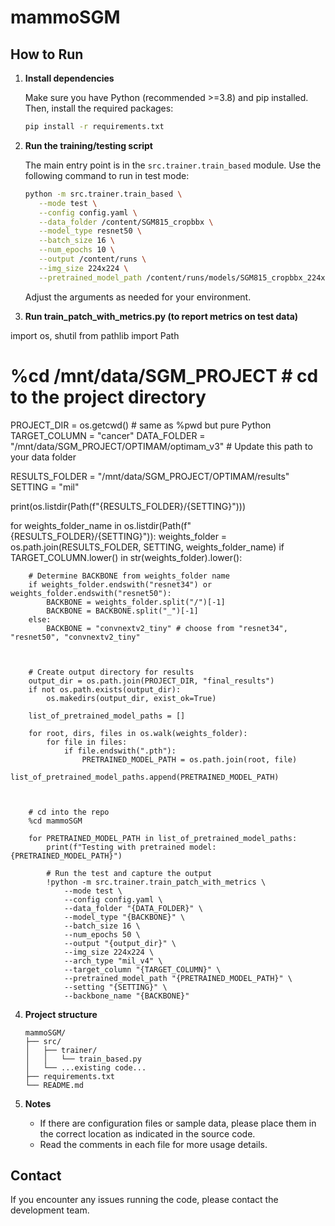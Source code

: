 # mammoSGM

## How to Run

1. **Install dependencies**

   Make sure you have Python (recommended >=3.8) and pip installed. Then, install the required packages:

   ```bash
   pip install -r requirements.txt
   ```

2. **Run the training/testing script**

   The main entry point is in the `src.trainer.train_based` module. Use the following command to run in test mode:

   ```bash
   python -m src.trainer.train_based \
      --mode test \
      --config config.yaml \
      --data_folder /content/SGM815_cropbbx \
      --model_type resnet50 \
      --batch_size 16 \
      --num_epochs 10 \
      --output /content/runs \
      --img_size 224x224 \
      --pretrained_model_path /content/runs/models/SGM815_cropbbx_224x224_based_resnet50_7255.pth
   ```

   Adjust the arguments as needed for your environment.
3. **Run train_patch_with_metrics.py (to report metrics on test data)**

import os, shutil
from pathlib import Path

# %cd /mnt/data/SGM_PROJECT # cd to the project directory

PROJECT_DIR = os.getcwd()  # same as %pwd but pure Python
TARGET_COLUMN = "cancer"
DATA_FOLDER = "/mnt/data/SGM_PROJECT/OPTIMAM/optimam_v3"  # Update this path to your data folder

RESULTS_FOLDER = "/mnt/data/SGM_PROJECT/OPTIMAM/results"
SETTING = "mil" 

print(os.listdir(Path(f"{RESULTS_FOLDER}/{SETTING}")))

for weights_folder_name in os.listdir(Path(f"{RESULTS_FOLDER}/{SETTING}")):
    weights_folder = os.path.join(RESULTS_FOLDER, SETTING, weights_folder_name)
    if TARGET_COLUMN.lower() in str(weights_folder).lower():
        
        # Determine BACKBONE from weights_folder name
        if weights_folder.endswith("resnet34") or weights_folder.endswith("resnet50"):
            BACKBONE = weights_folder.split("/")[-1]
            BACKBONE = BACKBONE.split("_")[-1]
        else:
            BACKBONE = "convnextv2_tiny" # choose from "resnet34", "resnet50", "convnextv2_tiny"



        # Create output directory for results
        output_dir = os.path.join(PROJECT_DIR, "final_results")
        if not os.path.exists(output_dir):
            os.makedirs(output_dir, exist_ok=True)

        list_of_pretrained_model_paths = []

        for root, dirs, files in os.walk(weights_folder):
            for file in files:
                if file.endswith(".pth"):
                    PRETRAINED_MODEL_PATH = os.path.join(root, file)
                    list_of_pretrained_model_paths.append(PRETRAINED_MODEL_PATH)



        # cd into the repo
        %cd mammoSGM

        for PRETRAINED_MODEL_PATH in list_of_pretrained_model_paths:
            print(f"Testing with pretrained model: {PRETRAINED_MODEL_PATH}")

            # Run the test and capture the output
            !python -m src.trainer.train_patch_with_metrics \
                --mode test \
                --config config.yaml \
                --data_folder "{DATA_FOLDER}" \
                --model_type "{BACKBONE}" \
                --batch_size 16 \
                --num_epochs 50 \
                --output "{output_dir}" \
                --img_size 224x224 \
                --arch_type "mil_v4" \
                --target_column "{TARGET_COLUMN}" \
                --pretrained_model_path "{PRETRAINED_MODEL_PATH}" \
                --setting "{SETTING}" \
                --backbone_name "{BACKBONE}"
                
4. **Project structure**

   ```
   mammoSGM/
   ├── src/
   │   ├── trainer/
   │   │   └── train_based.py
   │   └── ...existing code...
   ├── requirements.txt
   └── README.md
   ```

6. **Notes**

   - If there are configuration files or sample data, please place them in the correct location as indicated in the source code.
   - Read the comments in each file for more usage details.

## Contact

If you encounter any issues running the code, please contact the development team.
